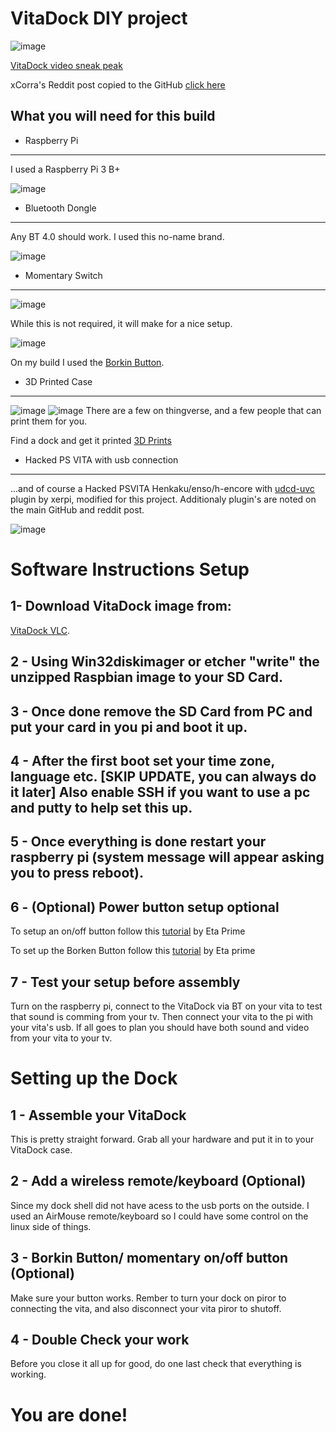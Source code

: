 # VitaDock DIY project
![image](https://github.com/CrashCortez/vitadock-setup/blob/master/icons/dock.jpg)

[VitaDock video sneak peak](https://youtu.be/uhU4KG8FZ6s)

xCorra's Reddit post copied to the GitHub [click here](https://github.com/CrashCortez/vitadock-vlc)

What you will need for this build
------------------------------------
- Raspberry Pi
----
I used a Raspberry Pi 3 B+

![image](https://github.com/CrashCortez/vitadock-setup/blob/master/icons/pi3b+.jpg)

- Bluetooth Dongle
-----

Any BT 4.0 should work. I used this no-name brand.

![image](https://github.com/CrashCortez/vitadock-setup/blob/master/icons/bt%20dongle.jpg)

- Momentary Switch
-------

![image](https://github.com/CrashCortez/vitadock-setup/blob/master/icons/momentary.jpg)

While this is not required, it will make for a nice setup.

![image](https://github.com/CrashCortez/vitadock-setup/blob/master/icons/borken.jpg)

On my build I used the [Borkin Button](https://www.youtube.com/watch?v=A08IrJ3ECuA).  

- 3D Printed Case
--------
![image](https://github.com/CrashCortez/vitadock-setup/blob/master/icons/dock.jpg)
![image](https://github.com/CrashCortez/vitadock-setup/blob/master/icons/back.jpg)
There are a few on thingverse, and a few people that can print them for you.

Find a dock and get it printed [3D Prints](https://www.thingiverse.com/search?q=vita+raspberry+pi&dwh=875cb8a1f5323f8)

- Hacked PS VITA with usb connection
-------
...and of course a Hacked PSVITA Henkaku/enso/h-encore with [udcd-uvc](https://github.com/CrashCortez/vitadock-vlc) plugin by xerpi, modified for this project. Additionaly plugin's are noted on the main GitHub and reddit post.

![image](https://github.com/CrashCortez/vitadock-setup/blob/master/icons/vita.jpg)

# Software Instructions Setup


1- Download VitaDock image from:
-----

[VitaDock VLC](https://drive.google.com/file/d/1b-92DKZwWxu-H2i0QgQtq-bWK96y0smI/view).

2 - Using Win32diskimager or etcher "write" the unzipped Raspbian image to your SD Card. 
----

3 - Once done remove the SD Card from PC and put your card in you pi and boot it up.
---

4 - After the first boot set your time zone, language etc. [SKIP UPDATE, you can always do it later] Also enable SSH if you want to use a pc and putty to help set this up.
------

5 - Once everything is done restart your raspberry pi (system message will appear asking you to press reboot).
----

6 - (Optional) Power button setup optional
-------
To setup an on/off button follow this [tutorial](https://www.youtube.com/watch?v=4nTuzIY0i3k) by Eta Prime

To set up the Borken Button follow this [tutorial](https://www.youtube.com/watch?v=A08IrJ3ECuA) by Eta prime 

7 - Test your setup before assembly
-----
Turn on the raspberry pi, connect to the VitaDock via BT on your vita to test that sound is comming from your tv. Then connect your vita to the pi with your vita's usb. If all goes to plan you should have both sound and video from your vita to your tv. 

# Setting up the Dock

1 - Assemble your VitaDock
-------
This is pretty straight forward. Grab all your hardware and put it in to your VitaDock case. 

2 - Add a wireless remote/keyboard (Optional)
-----
Since my dock shell did not have acess to the usb ports on the outside. I used an AirMouse remote/keyboard so I could have some control on the linux side of things. 

3 - Borkin Button/ momentary on/off button (Optional)
------
Make sure your button works. Rember to turn your dock on piror to connecting the vita, and also disconnect your vita piror to shutoff. 

4 - Double Check your work
----
Before you close it all up for good, do one last check that everything is working. 

# You are done!




